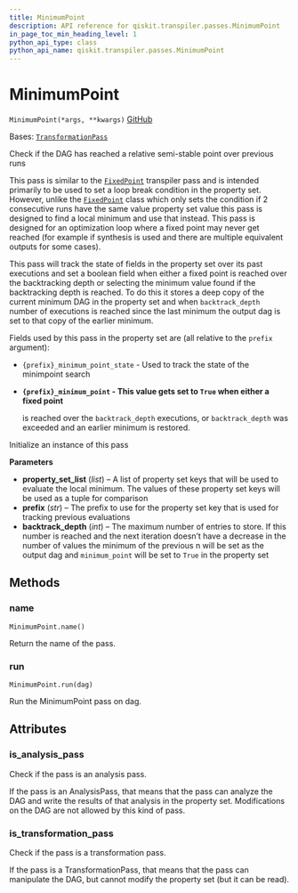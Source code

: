 ```yaml
---
title: MinimumPoint
description: API reference for qiskit.transpiler.passes.MinimumPoint
in_page_toc_min_heading_level: 1
python_api_type: class
python_api_name: qiskit.transpiler.passes.MinimumPoint
---
```


# MinimumPoint

<span id="qiskit.transpiler.passes.MinimumPoint" />

`MinimumPoint(*args, **kwargs)` [GitHub](https://github.com/qiskit/qiskit/tree/stable/0.24/qiskit/transpiler/passes/utils/minimum_point.py "view source code")

Bases: [`TransformationPass`](qiskit.transpiler.TransformationPass "qiskit.transpiler.basepasses.TransformationPass")

Check if the DAG has reached a relative semi-stable point over previous runs

This pass is similar to the [`FixedPoint`](qiskit.transpiler.passes.FixedPoint "qiskit.transpiler.passes.FixedPoint") transpiler pass and is intended primarily to be used to set a loop break condition in the property set. However, unlike the [`FixedPoint`](qiskit.transpiler.passes.FixedPoint "qiskit.transpiler.passes.FixedPoint") class which only sets the condition if 2 consecutive runs have the same value property set value this pass is designed to find a local minimum and use that instead. This pass is designed for an optimization loop where a fixed point may never get reached (for example if synthesis is used and there are multiple equivalent outputs for some cases).

This pass will track the state of fields in the property set over its past executions and set a boolean field when either a fixed point is reached over the backtracking depth or selecting the minimum value found if the backtracking depth is reached. To do this it stores a deep copy of the current minimum DAG in the property set and when `backtrack_depth` number of executions is reached since the last minimum the output dag is set to that copy of the earlier minimum.

Fields used by this pass in the property set are (all relative to the `prefix` argument):

*   `{prefix}_minimum_point_state` - Used to track the state of the minimpoint search

*   **`{prefix}_minimum_point` - This value gets set to `True` when either a fixed point**

    is reached over the `backtrack_depth` executions, or `backtrack_depth` was exceeded and an earlier minimum is restored.

Initialize an instance of this pass

**Parameters**

*   **property\_set\_list** (*list*) – A list of property set keys that will be used to evaluate the local minimum. The values of these property set keys will be used as a tuple for comparison
*   **prefix** (*str*) – The prefix to use for the property set key that is used for tracking previous evaluations
*   **backtrack\_depth** (*int*) – The maximum number of entries to store. If this number is reached and the next iteration doesn’t have a decrease in the number of values the minimum of the previous n will be set as the output dag and `minimum_point` will be set to `True` in the property set

## Methods

<span id="qiskit-transpiler-passes-minimumpoint-name" />

### name

<span id="qiskit.transpiler.passes.MinimumPoint.name" />

`MinimumPoint.name()`

Return the name of the pass.

<span id="qiskit-transpiler-passes-minimumpoint-run" />

### run

<span id="qiskit.transpiler.passes.MinimumPoint.run" />

`MinimumPoint.run(dag)`

Run the MinimumPoint pass on dag.

## Attributes

<span id="qiskit.transpiler.passes.MinimumPoint.is_analysis_pass" />

### is\_analysis\_pass

Check if the pass is an analysis pass.

If the pass is an AnalysisPass, that means that the pass can analyze the DAG and write the results of that analysis in the property set. Modifications on the DAG are not allowed by this kind of pass.

<span id="qiskit.transpiler.passes.MinimumPoint.is_transformation_pass" />

### is\_transformation\_pass

Check if the pass is a transformation pass.

If the pass is a TransformationPass, that means that the pass can manipulate the DAG, but cannot modify the property set (but it can be read).

